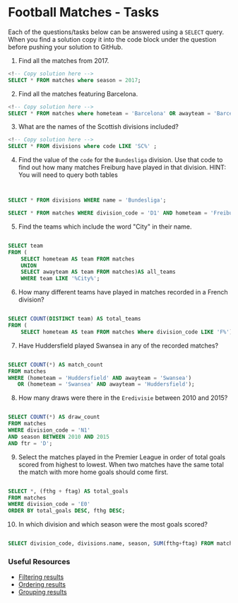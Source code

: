 # Football Matches - Tasks

Each of the questions/tasks below can be answered using a `SELECT` query. When you find a solution copy it into the code block under the question before pushing your solution to GitHub.

1) Find all the matches from 2017.

```sql
<!-- Copy solution here -->
SELECT * FROM matches where season = 2017;

```

2) Find all the matches featuring Barcelona.

```sql
<!-- Copy solution here -->
SELECT * FROM matches where hometeam = 'Barcelona' OR awayteam = 'Barcelona';

```

3) What are the names of the Scottish divisions included?

```sql
<!-- Copy solution here -->
SELECT * FROM divisions where code LIKE 'SC%' ;

```

4) Find the value of the `code` for the `Bundesliga` division. Use that code to find out how many matches Freiburg have played in that division. HINT: You will need to query both tables

```sql


SELECT * FROM divisions WHERE name = 'Bundesliga';

SELECT * FROM matches WHERE division_code = 'D1' AND hometeam = 'Freiburg' OR awayteam = 'Freiburg';
```

5) Find the teams which include the word "City" in their name. 

```sql

SELECT team
FROM (
    SELECT hometeam AS team FROM matches
    UNION
    SELECT awayteam AS team FROM matches)AS all_teams 
    WHERE team LIKE '%City%';
```

6) How many different teams have played in matches recorded in a French division?

```sql

SELECT COUNT(DISTINCT team) AS total_teams
FROM (
    SELECT hometeam AS team FROM matches Where division_code LIKE 'F%') AS all_teams;

```

7) Have Huddersfield played Swansea in any of the recorded matches?

```sql

SELECT COUNT(*) AS match_count
FROM matches
WHERE (hometeam = 'Huddersfield' AND awayteam = 'Swansea')
   OR (hometeam = 'Swansea' AND awayteam = 'Huddersfield');

```

8) How many draws were there in the `Eredivisie` between 2010 and 2015?

```sql

SELECT COUNT(*) AS draw_count
FROM matches
WHERE division_code = 'N1'
AND season BETWEEN 2010 AND 2015
AND ftr = 'D';

```

9) Select the matches played in the Premier League in order of total goals scored from highest to lowest. When two matches have the same total the match with more home goals should come first.

```sql

SELECT *, (fthg + ftag) AS total_goals
FROM matches   
WHERE division_code = 'E0'
ORDER BY total_goals DESC, fthg DESC;

```

10) In which division and which season were the most goals scored?

```sql

SELECT division_code, divisions.name, season, SUM(fthg+ftag) FROM matches INNER JOIN divisions ON divisions.code = matches.division_code GROUP BY season, division_code, divisions.name ORDER BY SUM(fthg + ftag) DESC LIMIT 1;

```

### Useful Resources

- [Filtering results](https://www.w3schools.com/sql/sql_where.asp)
- [Ordering results](https://www.w3schools.com/sql/sql_orderby.asp)
- [Grouping results](https://www.w3schools.com/sql/sql_groupby.asp)